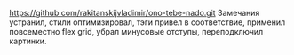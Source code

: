 https://github.com/rakitanskijvladimir/ono-tebe-nado.git
Замечания устранил, стили оптимизировал, тэги привел в соответствие, применил повсеместно flex grid, убрал минусовые отступы, переподключил картинки.

